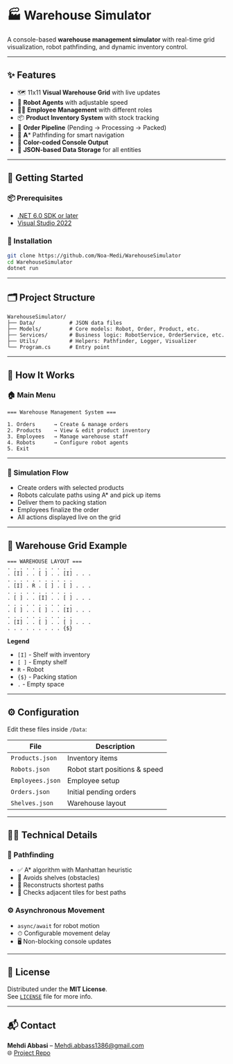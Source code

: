 ﻿
# 🏭 Warehouse Simulator

A console-based **warehouse management simulator** with real-time grid visualization, robot pathfinding, and dynamic inventory control.

---

## ✨ Features

- 🗺️ 11x11 **Visual Warehouse Grid** with live updates  
- 🤖 **Robot Agents** with adjustable speed  
- 🧑‍💼 **Employee Management** with different roles  
- 📦 **Product Inventory System** with stock tracking  
- 🔄 **Order Pipeline** (Pending → Processing → Packed)  
- 🧠 **A*** Pathfinding for smart navigation  
- 🎨 **Color-coded Console Output**  
- 💾 **JSON-based Data Storage** for all entities

---

## 🚀 Getting Started

### 📦 Prerequisites

- [.NET 6.0 SDK or later](https://dotnet.microsoft.com/download)
- [Visual Studio 2022](https://visualstudio.microsoft.com/)

### 🔧 Installation

```bash
git clone https://github.com/Noa-Medi/WarehouseSimulator
cd WarehouseSimulator
dotnet run
```

---

## 🗂 Project Structure

```
WarehouseSimulator/
├── Data/           # JSON data files
├── Models/         # Core models: Robot, Order, Product, etc.
├── Services/       # Business logic: RobotService, OrderService, etc.
├── Utils/          # Helpers: Pathfinder, Logger, Visualizer
└── Program.cs      # Entry point
```

---

## 🧠 How It Works

### 🏠 Main Menu

```
=== Warehouse Management System ===

1. Orders      → Create & manage orders  
2. Products    → View & edit product inventory  
3. Employees   → Manage warehouse staff  
4. Robots      → Configure robot agents  
5. Exit
```

---

### 🔁 Simulation Flow

- Create orders with selected products  
- Robots calculate paths using A* and pick up items  
- Deliver them to packing station  
- Employees finalize the order  
- All actions displayed live on the grid

---

## 🧱 Warehouse Grid Example

```
=== WAREHOUSE LAYOUT ===
. . . . . . . . . . .
. [I] . . [ ] . . [I] . . .
. . . . . . . . . . .
. [I] . R . [ ] . [ ] . . .
. . . . . . . . . . .
. [ ] . . [I] . . [ ] . . .
. . . . . . . . . . .
. [ ] . . [ ] . . [I] . . .
. . . . . . . . . . .
. [I] . . [ ] . . [ ] . . .
. . . . . . . . . {$}
```

**Legend**  
- `[I]` - Shelf with inventory  
- `[ ]` - Empty shelf  
- `R` - Robot  
- `{$}` - Packing station  
- `.` - Empty space

---

## ⚙️ Configuration

Edit these files inside `/Data`:

| File            | Description                     |
|-----------------|----------------------------------|
| `Products.json` | Inventory items                 |
| `Robots.json`   | Robot start positions & speed   |
| `Employees.json`| Employee setup                  |
| `Orders.json`   | Initial pending orders          |
| `Shelves.json`  | Warehouse layout                |

---

## 🧑‍💻 Technical Details

### 🧭 Pathfinding

- ✅ A* algorithm with Manhattan heuristic  
- 🚧 Avoids shelves (obstacles)  
- 🔁 Reconstructs shortest paths  
- 📐 Checks adjacent tiles for best paths

### ⚙️ Asynchronous Movement

- `async/await` for robot motion  
- ⏱ Configurable movement delay  
- 🖥 Non-blocking console updates

---

## 📄 License

Distributed under the **MIT License**.  
See [`LICENSE`](https://github.com/Noa-Medi/WarehouseSimulator/blob/b6927661b1863fc2c064c244420dfb37793a0a80/LICENSE) file for more info.

---

## 📬 Contact

**Mehdi Abbasi** – Mehdi.abbass1386@gmail.com  
🌐 [Project Repo](https://github.com/Noa-Medi/WarehouseSimulator)
